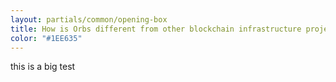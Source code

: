 ```yaml
---
layout: partials/common/opening-box
title: How is Orbs different from other blockchain infrastructure projects?
color: "#1EE635"
---
```


this is a big test
